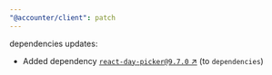 ```yaml
---
"@accounter/client": patch
---
```

dependencies updates:
  - Added dependency [`react-day-picker@9.7.0` ↗︎](https://www.npmjs.com/package/react-day-picker/v/9.7.0) (to `dependencies`)
